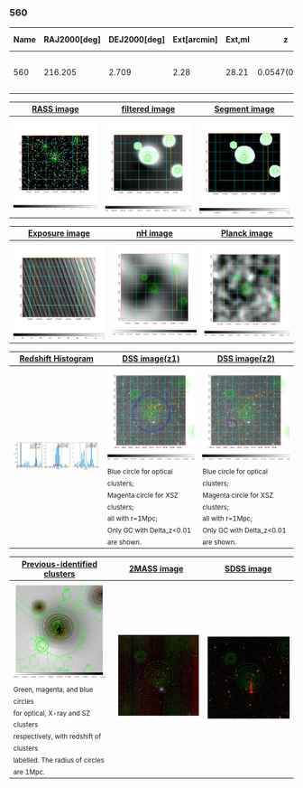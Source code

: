 <div STYLE="page-break-after: always;"></div>

### 560

|Name|RAJ2000[deg]|DEJ2000[deg] |Ext[arcmin]| Ext,ml | z | z_src| C|GC(XSZ,Delta_z<0.01)| GC(OPT,Delta_z<0.01)|GC| R_sig[arcmin] | R500[arcmin] | R500[Mpc]| CRsig[c/s] | CR500[c/s] |L500[1E44 erg/s]|F500[1E-12 erg/s/cm^2]| M500[1E14 Msun]|Tx[keV]|Cnt_sig|Beta|Rc[arcmin]|Comment|Alias|
|---|---|---|---|---|---|------|---|--------|---------|----------|---|---|---|---|---|---|---|---|---|---|---|---|---|---|
|560| 216.205| 2.709| 2.28| 28.21| 0.0547(0.005)| z1, z_xsz| B| F20| N| C, F20, N, W| 15.138| 11.055| 0.705| 0.211(0.039)| 0.202(0.038)| 0.255(0.040)| 3.579(0.558)| 1.05(0.08)| 2.25(0.11)| 53.3| 0.729(-0.137+0.166)| 4.426(-1.281+1.307)| -| t076|

|[RASS image](../image/560/560_img.pdf)|[filtered image](../image/560/560_fil.pdf)|[Segment image](../image/560/560_seg.pdf)|
|-------------------|--------------------|-------------------|
| <img src="../image/560/560_img.png" width="300">  | <img src="../image/560/560_fil.png" width="300">   | <img src="../image/560/560_seg.png" width="300">  |

|[Exposure image](../image/560/560_mex.pdf)| [nH image](../image/560/560_nh.pdf)| [Planck image](../image/560/560_p.pdf)|
|-------------------|--------------------|-------------------|
|<img src="../image/560/560_mex.png" width="300">   | <img src="../image/560/560_nh.png" width="300">    | <img src="../image/560/560_p.png" width="300"> |

|[Redshift Histogram](../image/560/560_zg.pdf) | [DSS image(z1)](../image/560/560_dss_z1.pdf)      |  [DSS image(z2)](../image/560/560_dss_z2.pdf)    |
|-------------------|--------------------|-------------------|
|<img src="../image/560/560_zg.png" width="300"> |<img src="../image/560/560_dss_z1.png" width="300"> <sub><br>Blue circle for optical clusters; <br>Magenta circle for XSZ clusters; <br>all with r=1Mpc; <br>Only GC with Delta_z<0.01 are shown. </sub>| <img src="../image/560/560_dss_z2.png" width="300"><sub><br>Blue circle for optical clusters; <br>Magenta circle for XSZ clusters; <br>all with r=1Mpc; <br>Only GC with Delta_z<0.01 are shown. </sub> |

|[Previous-identified clusters](../image/560/560_gc.pdf) | [2MASS image](../image/560/560_2mass.pdf)      |[SDSS image](../image/560/560_sdss.pdf)   |
|-------------------|-------------------|-------------------|
|<img src=../image/560/560_gc.png width="300"> <br><sub>Green, magenta, and blue circles <br>for optical, X-ray and SZ clusters <br>respectively, with redshift of clusters <br>labelled. The radius of circles <br>are 1Mpc.</sub>|<img src="../image/560/560_2mass.png" width="300">  | <img src="../image/560/560_sdss.png" width="300">  |





